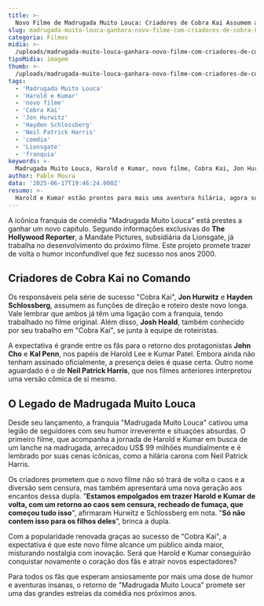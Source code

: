 ```yaml
---
title: >-
  Novo Filme de Madrugada Muito Louca: Criadores de Cobra Kai Assumem a Direção
slug: madrugada-muito-louca-ganhara-novo-filme-com-criadores-de-cobra-kai
categoria: Filmes
midia: >-
  /uploads/madrugada-muito-louca-ganhara-novo-filme-com-criadores-de-cobra-kai-thumb.jpg
tipoMidia: imagem
thumb: >-
  /uploads/madrugada-muito-louca-ganhara-novo-filme-com-criadores-de-cobra-kai-thumb.jpg
tags:
  - 'Madrugada Muito Louca'
  - 'Harold e Kumar'
  - 'novo filme'
  - 'Cobra Kai'
  - 'Jon Hurwitz'
  - 'Hayden Schlossberg'
  - 'Neil Patrick Harris'
  - 'comdia'
  - 'Lionsgate'
  - 'franquia'
keywords: >-
  Madrugada Muito Louca, Harold e Kumar, novo filme, Cobra Kai, Jon Hurwitz, Hayden Schlossberg, Neil Patrick Harris, comédia, Lionsgate, franquia
author: Pablo Moura
data: '2025-06-17T19:46:24.000Z'
resumo: >-
  Harold e Kumar estão prontos para mais uma aventura hilária, agora sob a direção dos criadores de Cobra Kai. A franquia retorna com promessas de muitas risadas e nostalgia para os fãs.
---
```


A icônica franquia de comédia "Madrugada Muito Louca" está prestes a ganhar um novo capítulo. Segundo informações exclusivas do **The Hollywood Reporter**, a Mandate Pictures, subsidiária da Lionsgate, já trabalha no desenvolvimento do próximo filme. Este projeto promete trazer de volta o humor inconfundível que fez sucesso nos anos 2000.

## Criadores de Cobra Kai no Comando

Os responsáveis pela série de sucesso "Cobra Kai", **Jon Hurwitz** e **Hayden Schlossberg**, assumem as funções de direção e roteiro deste novo longa. Vale lembrar que ambos já têm uma ligação com a franquia, tendo trabalhado no filme original. Além disso, **Josh Heald**, também conhecido por seu trabalho em "Cobra Kai", se junta à equipe de roteiristas.

A expectativa é grande entre os fãs para o retorno dos protagonistas **John Cho** e **Kal Penn**, nos papéis de Harold Lee e Kumar Patel. Embora ainda não tenham assinado oficialmente, a presença deles é quase certa. Outro nome aguardado é o de **Neil Patrick Harris**, que nos filmes anteriores interpretou uma versão cômica de si mesmo.

## O Legado de Madrugada Muito Louca

Desde seu lançamento, a franquia "Madrugada Muito Louca" cativou uma legião de seguidores com seu humor irreverente e situações absurdas. O primeiro filme, que acompanha a jornada de Harold e Kumar em busca de um lanche na madrugada, arrecadou US$ 99 milhões mundialmente e é lembrado por suas cenas icônicas, como a hilária carona com Neil Patrick Harris.

Os criadores prometem que o novo filme não só trará de volta o caos e a diversão sem censura, mas também apresentará uma nova geração aos encantos dessa dupla. "**Estamos empolgados em trazer Harold e Kumar de volta, com um retorno ao caos sem censura, recheado de fumaça, que começou tudo isso**", afirmaram Hurwitz e Schlossberg em nota. "**Só não contem isso para os filhos deles**", brinca a dupla.

Com a popularidade renovada graças ao sucesso de "Cobra Kai", a expectativa é que este novo filme alcance um público ainda maior, misturando nostalgia com inovação. Será que Harold e Kumar conseguirão conquistar novamente o coração dos fãs e atrair novos espectadores?

Para todos os fãs que esperam ansiosamente por mais uma dose de humor e aventuras insanas, o retorno de "Madrugada Muito Louca" promete ser uma das grandes estreias da comédia nos próximos anos.